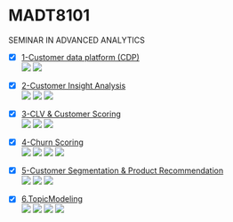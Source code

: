# MADT8101
SEMINAR IN ADVANCED ANALYTICS
- [x] [1-Customer data platform (CDP)](https://github.com/KaninJC/MADT8101-Seminar-in-Advanced-Analytic/tree/ee203eeeb363c57c9f540bceb0f07e66077e72cd/1-Customer%20data%20platform%20(CDP))  
[![](https://img.shields.io/badge/-Concept-blue)](#) [![](https://img.shields.io/badge/-Presentation-blue)](#)

- [x] [2-Customer Insight Analysis](https://github.com/KaninJC/MADT8101-Seminar-in-Advanced-Analytic/tree/ee203eeeb363c57c9f540bceb0f07e66077e72cd/2-Customer%20Insight%20Analysis)  
[![](https://img.shields.io/badge/-Customer--segmentation-orange)](#) [![](https://img.shields.io/badge/-Product--recomendation-orange)](#) [![](https://img.shields.io/badge/-Presentation-blue)](#)

- [x] [3-CLV & Customer Scoring](https://github.com/KaninJC/MADT8101-Seminar-in-Advanced-Analytic/tree/ee203eeeb363c57c9f540bceb0f07e66077e72cd/3-CLV%20%26%20Customer%20Scoring)  
[![](https://img.shields.io/badge/-Loyalty--program-orange)](#) [![](https://img.shields.io/badge/-Customer--scoring-orange)](#) [![](https://img.shields.io/badge/-Presentation-blue)](#)

- [x] [4-Churn Scoring](https://github.com/KaninJC/MADT8101-Seminar-in-Advanced-Analytic/tree/ee203eeeb363c57c9f540bceb0f07e66077e72cd/4-Churn%20Scoring)  
[![](https://img.shields.io/badge/-Classification-orange)](#) [![](https://img.shields.io/badge/-Model--ranking-orange)](#) [![](https://img.shields.io/badge/-Python-green)](#) [![](https://img.shields.io/badge/-Google--Colab-green)](#)

- [x] [5-Customer Segmentation & Product Recommendation](https://github.com/KaninJC/MADT8101-Seminar-in-Advanced-Analytic/tree/ee203eeeb363c57c9f540bceb0f07e66077e72cd/5-Customer%20Segmentation%20%26%20Product%20Recommendation)  
[![](https://img.shields.io/badge/-Customer--segmentation-orange)](#) [![](https://img.shields.io/badge/-Product--recomendation-orange)](#) [![](https://img.shields.io/badge/-Presentation-blue)](#)

- [x] [6.TopicModeling](https://github.com/KaninJC/MADT8101-Seminar-in-Advanced-Analytic/tree/ee203eeeb363c57c9f540bceb0f07e66077e72cd/6-Voice%20of%20customer%20(VOC))  
[![](https://img.shields.io/badge/-NLP-orange)](#) [![](https://img.shields.io/badge/-Topic--Modeling-orange)](#)  [![](https://img.shields.io/badge/-Python-green)](#) [![](https://img.shields.io/badge/-Google--Colab-green)](#) 
